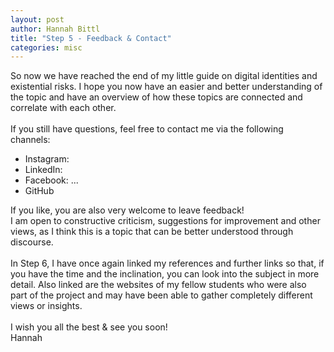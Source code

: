 ```yaml
---
layout: post
author: Hannah Bittl
title: "Step 5 - Feedback & Contact"
categories: misc
---
```

So now we have reached the end of my little guide on digital identities and existential risks. I hope you now have an easier and better understanding of the topic and have an overview of how these topics are connected and correlate with each other. 
<br><br>
If you still have questions, feel free to contact me via the following channels:
-	Instagram:
-	LinkedIn:
-	Facebook: ...
-	GitHub
<a/>
If you like, you are also very welcome to leave feedback! <br>
I am open to constructive criticism, suggestions for improvement and other views, as I think this is a topic that can be better understood through discourse.
<br><br>
In Step 6, I have once again linked my references and further links so that, if you have the time and the inclination, you can look into the subject in more detail. Also linked are the websites of my fellow students who were also part of the project and may have been able to gather completely different views or insights.
<br><br>
I wish you all the best & see you soon! <br>
Hannah


